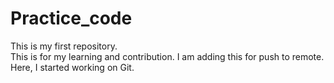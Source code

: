 # Practice_code
This is my first repository. 
<br>
This is for my learning and contribution.
I am adding this for push to remote.
Here, I started working on Git.